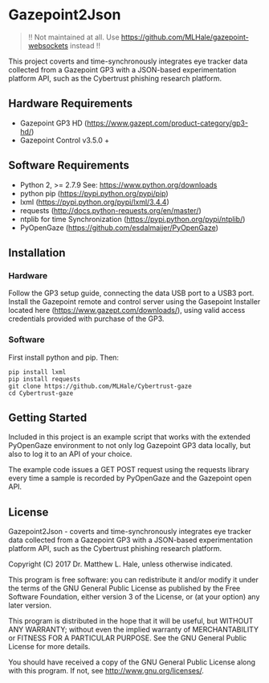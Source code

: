 # Gazepoint2Json
> !! Not maintained at all. Use https://github.com/MLHale/gazepoint-websockets instead !!

This project coverts and time-synchronously integrates eye tracker data collected from a Gazepoint GP3 with a JSON-based experimentation platform API, such as the Cybertrust phishing research platform.

## Hardware Requirements
* Gazepoint GP3 HD (https://www.gazept.com/product-category/gp3-hd/)
* Gazepoint Control v3.5.0 +

## Software Requirements
* Python 2, >= 2.7.9 See: https://www.python.org/downloads
* python pip (https://pypi.python.org/pypi/pip)
* lxml (https://pypi.python.org/pypi/lxml/3.4.4)
* requests (http://docs.python-requests.org/en/master/)
* ntplib for time Synchronization (https://pypi.python.org/pypi/ntplib/) 
* PyOpenGaze (https://github.com/esdalmaijer/PyOpenGaze)

## Installation
### Hardware
Follow the GP3 setup guide, connecting the data USB port to a USB3 port.
Install the Gazepoint remote and control server using the Gasepoint Installer located here (https://www.gazept.com/downloads/), using valid access credentials provided with purchase of the GP3.

### Software
First install python and pip. Then:

```
pip install lxml
pip install requests
git clone https://github.com/MLHale/Cybertrust-gaze
cd Cybertrust-gaze
```

## Getting Started
Included in this project is an example script that works with the extended PyOpenGaze environment to not only log Gazepoint GP3 data locally, but also to log it to an API of your choice.

The example code issues a GET POST request using the requests library every time a sample is recorded by PyOpenGaze and the Gazepoint open API.

## License
Gazepoint2Json - coverts and time-synchronously integrates eye tracker data collected from a Gazepoint GP3 with a JSON-based experimentation platform API, such as the Cybertrust phishing research platform.

Copyright (C) 2017 Dr. Matthew L. Hale, unless otherwise indicated.

This program is free software: you can redistribute it and/or modify
it under the terms of the GNU General Public License as published by
the Free Software Foundation, either version 3 of the License, or
(at your option) any later version.

This program is distributed in the hope that it will be useful,
but WITHOUT ANY WARRANTY; without even the implied warranty of
MERCHANTABILITY or FITNESS FOR A PARTICULAR PURPOSE.  See the
GNU General Public License for more details.

You should have received a copy of the GNU General Public License
along with this program.  If not, see <http://www.gnu.org/licenses/>.

